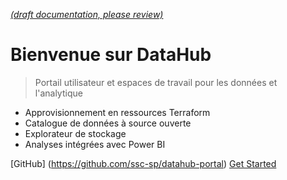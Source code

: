 [_metadata_: remarks]:- "Automatically translated with DeepL. From: /_coverpage.md"

[_(draft documentation, please review)_](/_coverpage.md)

# Bienvenue sur DataHub

> Portail utilisateur et espaces de travail pour les données et l'analytique

- Approvisionnement en ressources Terraform
- Catalogue de données à source ouverte
- Explorateur de stockage
- Analyses intégrées avec Power BI

[GitHub] (https://github.com/ssc-sp/datahub-portal)
[Get Started](#welcome)
